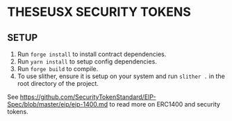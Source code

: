 # THESEUSX SECURITY TOKENS

## SETUP
1. Run `forge install` to install contract dependencies.
2. Run `yarn install` to setup config dependencies.
3. Run `forge build` to compile.
4. To use slither, ensure it is setup on your system and run `slither .` in the root directory of the project.

See https://github.com/SecurityTokenStandard/EIP-Spec/blob/master/eip/eip-1400.md to read more on ERC1400 and security tokens.